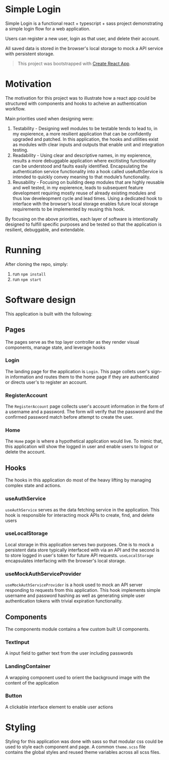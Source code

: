 # Simple Login
Simple Login is a functional react + typescript + sass project demonstrating a simple login flow for a web application.

Users can register a new user, login as that user, and delete their account.

All saved data is stored in the browser's local storage to mock a API service with persistent storage. 

> This project was bootstrapped with [Create React App](https://github.com/facebook/create-react-app).

# Motivation
The motivation for this project was to illustrate how a react app could be structured with components and hooks to acheive an authentication workflow.

Main priorities used when designing were:
1. Testability - Designing well modules to be testable tends to lead to, in my expierence, a more resilient application that can be confidently upgraded and patched. In this application, the hooks and utilities exist as modules with clear inputs and outputs that enable unit and integration testing.
2. Readability - Using clear and descriptive names, in my expierence, results a more debuggable application where excitisting functionality can be understood and faults easily identified. Encapsulating the authentication service functionality into a hook called useAuthService is intended to quickly convey meaning to that module’s functionality.
3. Reusability - Focusing on building deep modules that are highly reusable and well tested, in my expierence, leads to subsequent feature development requiring mostly reuse of already existing modules and thus low develeopment cycle and lead times. Using a dedicated hook to interface with the browser’s local storage enables future local storage requirements to be implemented by reusing this hook.

By focusing on the above priorities, each layer of software is intentionally designed to fulfill specific purposes and be tested so that the application is resilient, debuggable, and extendable.

# Running
After cloning the repo, simply:

1. run `npm install`
2. run `npm start`

# Software design
This application is built with the following:

## Pages
The pages serve as the top layer controller as they render visual components, manage state, and leverage hooks

### Login
The landing page for the application is `Login`. This page collets user's sign-in information and routes them to the home page if they are authenticated or directs user's to register an account.

### RegisterAccount
The `RegisterAccount` page collects user's account information in the form of a username and a password. The form will verify that the password and the confirmed password match before attempt to create the user.

### Home
The `Home` page is where a hypothetical application would live. To mimic that, this application will show the logged in user and enable users to logout or delete the account.


## Hooks
The hooks in this application do most of the heavy lifting by managing complex state and actions.

### useAuthService
`useAuthService` serves as the data fetching service in the application. This hook is responsible for interacting mock APIs to create, find, and delete users 

### useLocalStorage
Local storage in this application serves two purposes. One is to mock a persistent data store typically interfaced with via an API and the second is to store logged in user's token for future API requests.
`useLocalStorage` encapsulates interfacing with the browser's local storage.

### useMockAuthServiceProvider
`useMockAuthServiceProvider` is a hook used to mock an API server responding to requests from this application. This hook implements simple username and password hashing as well as generating simple user authentication tokens with trivial expiration functionality.

## Components
The components module contains a few custom built UI components. 

### TextInput
A input field to gather text from the user including passwords

### LandingContainer
A wrapping component used to orient the background image with the content of the application

### Button
A clickable interface element to enable user actions

# Styling
Styling for this application was done with sass so that modular css could be used to style each component and page.
A common `theme.scss` file contains the global styles and reused theme variables across all scss files.